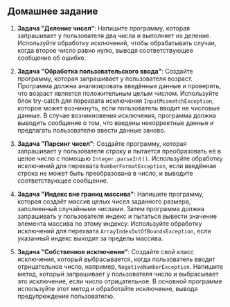 ## Домашнее задание

1. **Задача "Деление чисел"**:
   Напишите программу, которая запрашивает у пользователя два числа и
   выполняет их деление. Используйте обработку исключений,
   чтобы обрабатывать случаи, когда второе число равно нулю,
   выводя соответствующее сообщение об ошибке.

2. **Задача "Обработка пользовательского ввода"**:
   Создайте программу, которая запрашивает у пользователя возраст.
   Программа должна анализировать введённые данные и проверять,
   что возраст является положительным целым числом.
   Используйте блок try-catch для перехвата исключения `InputMismatchException`,
   которое может возникнуть, если пользователь вводит не числовые данные.
   В случае возникновения исключения, программа должна выводить сообщение о том,
   что введены некорректные данные и предлагать пользователю ввести данные заново.

3. **Задача "Парсинг чисел"**:
   Создайте программу, которая запрашивает у пользователя строку и пытается
   преобразовать её в целое число с помощью `Integer.parseInt()`.
   Используйте обработку исключений для перехвата `NumberFormatException`,
   если введённая строка не может быть преобразована в число, и выводите
   соответствующее сообщение.

4. **Задача "Индекс вне границ массива"**:
   Напишите программу, которая создаёт массив целых чисел заданного размера,
   заполненный случайными числами. Затем программа должна запрашивать у пользователя
   индекс и пытаться вывести значение элемента массива по этому индексу.
   Используйте обработку исключений для перехвата `ArrayIndexOutOfBoundsException`,
   если указанный индекс выходит за пределы массива.

5. **Задача "Собственное исключение"**:
   Создайте свой класс исключения, который выбрасывается, когда пользователь вводит
   отрицательное число, например, `NegativeNumberException`. Напишите метод, который
   запрашивает у пользователя число и выбрасывает это исключение, если число отрицательное.
   В основной программе используйте этот метод и обработайте исключение, выводя
   предупреждение пользователю.

